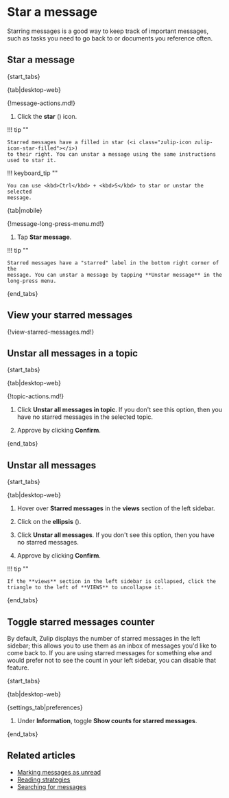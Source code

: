 # Star a message

Starring messages is a good way to keep track of important messages, such as
tasks you need to go back to or documents you reference often.

## Star a message

{start_tabs}

{tab|desktop-web}

{!message-actions.md!}

1. Click the **star** (<i class="zulip-icon zulip-icon-star"></i>) icon.

!!! tip ""

    Starred messages have a filled in star (<i class="zulip-icon zulip-icon-star-filled"></i>)
    to their right. You can unstar a message using the same instructions used to star it.

!!! keyboard_tip ""

    You can use <kbd>Ctrl</kbd> + <kbd>S</kbd> to star or unstar the selected
    message.

{tab|mobile}

{!message-long-press-menu.md!}

1. Tap **Star message**.

!!! tip ""

    Starred messages have a "starred" label in the bottom right corner of the
    message. You can unstar a message by tapping **Unstar message** in the
    long-press menu.

{end_tabs}

## View your starred messages

{!view-starred-messages.md!}

## Unstar all messages in a topic

{start_tabs}

{tab|desktop-web}

{!topic-actions.md!}

1. Click **Unstar all messages in topic**. If you don't see this option,
   then you have no starred messages in the selected topic.

1. Approve by clicking **Confirm**.

{end_tabs}

## Unstar all messages

{start_tabs}

{tab|desktop-web}

1. Hover over <i class="zulip-icon zulip-icon-star-filled"></i> **Starred messages**
   in the **views** section of the left sidebar.

1. Click on the **ellipsis** (<i class="zulip-icon zulip-icon-more-vertical"></i>).

1. Click **Unstar all messages**. If you don't see this option,
   then you have no starred messages.

1. Approve by clicking **Confirm**.

!!! tip ""

    If the **views** section in the left sidebar is collapsed, click the
    triangle to the left of **VIEWS** to uncollapse it.

{end_tabs}

## Toggle starred messages counter

By default, Zulip displays the number of starred messages in the left
sidebar; this allows you to use them as an inbox of messages you'd
like to come back to. If you are using starred messages for something
else and would prefer not to see the count in your left sidebar, you
can disable that feature.

{start_tabs}

{tab|desktop-web}

{settings_tab|preferences}

1. Under **Information**, toggle **Show counts for starred messages**.

{end_tabs}

## Related articles

* [Marking messages as unread](/help/marking-messages-as-unread)
* [Reading strategies](/help/reading-strategies)
* [Searching for messages](/help/search-for-messages)
